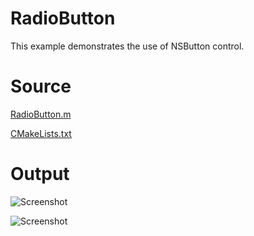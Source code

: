 # RadioButton

This example demonstrates the use of NSButton control.

# Source

[RadioButton.m](./RadioButton.m)

[CMakeLists.txt](./CMakeLists.txt)

# Output

![Screenshot](../../../docs/Pictures/RadioButton.png)

![Screenshot](../../../docs/Pictures/RadioButtonDark.png)
